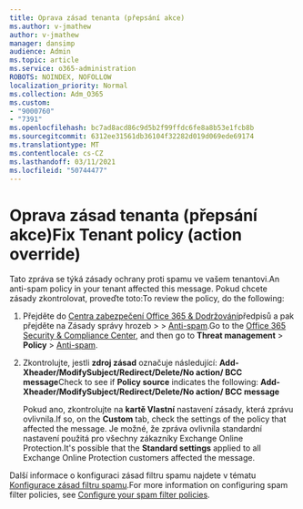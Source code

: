 ```yaml
---
title: Oprava zásad tenanta (přepsání akce)
ms.author: v-jmathew
author: v-jmathew
manager: dansimp
audience: Admin
ms.topic: article
ms.service: o365-administration
ROBOTS: NOINDEX, NOFOLLOW
localization_priority: Normal
ms.collection: Adm_O365
ms.custom:
- "9000760"
- "7391"
ms.openlocfilehash: bc7ad8acd86c9d5b2f99ffdc6fe8a8b53e1fcb8b
ms.sourcegitcommit: 6312ee31561db36104f32282d019d069ede69174
ms.translationtype: MT
ms.contentlocale: cs-CZ
ms.lasthandoff: 03/11/2021
ms.locfileid: "50744477"
---
```

# <a name="fix-tenant-policy-action-override"></a><span data-ttu-id="41333-102">Oprava zásad tenanta (přepsání akce)</span><span class="sxs-lookup"><span data-stu-id="41333-102">Fix Tenant policy (action override)</span></span>

<span data-ttu-id="41333-103">Tato zpráva se týká zásady ochrany proti spamu ve vašem tenantovi.</span><span class="sxs-lookup"><span data-stu-id="41333-103">An anti-spam policy in your tenant affected this message.</span></span> <span data-ttu-id="41333-104">Pokud chcete zásady zkontrolovat, proveďte toto:</span><span class="sxs-lookup"><span data-stu-id="41333-104">To review the policy, do the following:</span></span>

1. <span data-ttu-id="41333-105">Přejděte do [Centra zabezpečení Office 365 & Dodržování](https://go.microsoft.com/fwlink/p/?linkid=2077143)předpisů a pak přejděte na Zásady správy hrozeb   >    >  [Anti-spam](https://go.microsoft.com/fwlink/?linkid=2101518).</span><span class="sxs-lookup"><span data-stu-id="41333-105">Go to the [Office 365 Security & Compliance Center](https://go.microsoft.com/fwlink/p/?linkid=2077143), and then go to **Threat management** > **Policy** > [Anti-spam](https://go.microsoft.com/fwlink/?linkid=2101518).</span></span>
2. <span data-ttu-id="41333-106">Zkontrolujte, jestli **zdroj zásad** označuje následující:  **Add-Xheader/ModifySubject/Redirect/Delete/No action/ BCC message**</span><span class="sxs-lookup"><span data-stu-id="41333-106">Check to see if **Policy source** indicates the following:  **Add-Xheader/ModifySubject/Redirect/Delete/No action/ BCC message**</span></span>

    <span data-ttu-id="41333-107">Pokud ano, zkontrolujte na **kartě Vlastní** nastavení zásady, která zprávu ovlivnila.</span><span class="sxs-lookup"><span data-stu-id="41333-107">If so, on the **Custom** tab, check the settings of the policy that affected the message.</span></span> <span data-ttu-id="41333-108">Je možné, že  zpráva ovlivnila standardní nastavení použitá pro všechny zákazníky Exchange Online Protection.</span><span class="sxs-lookup"><span data-stu-id="41333-108">It's possible that the **Standard settings** applied to all Exchange Online Protection customers affected the message.</span></span>

<span data-ttu-id="41333-109">Další informace o konfiguraci zásad filtru spamu najdete v tématu [Konfigurace zásad filtru spamu](https://go.microsoft.com/fwlink/?linkid=2101431).</span><span class="sxs-lookup"><span data-stu-id="41333-109">For more information on configuring spam filter policies, see [Configure your spam filter policies](https://go.microsoft.com/fwlink/?linkid=2101431).</span></span>
